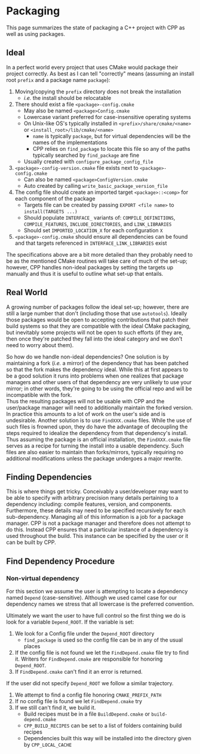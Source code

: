Packaging
=========

This page summarizes the state of packaging a C++ project with CPP as well as
using packages.

Ideal
-----

In a perfect world every project that uses CMake would package their project
correctly.  As best as I can tell "correctly" means (assuming an install root
 `prefix` and a package name `package`):

1. Moving/copying the `prefix` directory does not break the installation
   - *i.e.* the install should be relocatable
2. There should exist a file `<package>-config.cmake`
   - May also be named `<package>Config.cmake`
   - Lowercase variant preferred for case-insensitive operating systems
   - On Unix-like OS's typically installed in `<prefix>/share/cmake/<name>` or
     `<install_root>/lib/cmake/<name>`
     - `name` is typically `package`, but for virtual dependencies will be the 
       names of the implementations
     - CPP relies on `find_package` to locate this file so any of the paths
       typically searched by `find_package` are fine  
   - Usually created with `configure_package_config_file`
3. `<package>-config-version.cmake` file exists next to `<package>-config.cmake`
   - Can also be named `<package>ConfigVersion.cmake`
   - Auto created by calling `write_basic_package_version_file`
4. The config file should create an imported target `<package>::<comp>` for 
   each component of the package
   - Targets file can be created by passing `EXPORT <file name>` to 
     `install(TARGETS ...)`
   - Should populate `INTERFACE_` variants of: `COMPILE_DEFINITIONS`, 
     `COMPILE_FEATURES`, `INCLUDE_DIRECTORIES`, and `LINK_LIBRARIES`
   - Should set `IMPORTED_LOCATION_X` for each configuration `X`    
5. `<package>-config.cmake` should ensure all dependencies can be found and that
   targets referenced in `INTERFACE_LINK_LIBRARIES` exist

The specifications above are a bit more detailed than they probably need to be
as the mentioned CMake routines will take care of much of the set-up; however,
CPP handles non-ideal packages by setting the targets up manually and thus it
is useful to outline what set-up that entails. 

   
Real World
----------

A growing number of packages follow the ideal set-up; however, there are still a
large number that don't (including those that use `autotools`).  Ideally those
packages would be open to accepting contributions that patch their build systems
so that they are compatible with the ideal CMake packaging, but inevitably some
projects will not be open to such efforts (if they are, then once they're 
patched they fall into the ideal category and we don't need to worry about 
them).  

So how do we handle non-ideal dependencies?  One solution is by maintaining a
fork (*i.e.* a mirror) of the dependency that has been patched so that the fork 
makes the dependency ideal.  While this at first appears to be a good solution 
it runs into problems when one realizes that package managers and other users of
that dependency are very unlikely to use your mirror; in other words, they're
going to be using the official repo and will be incompatible with the fork.  
Thus the resulting packages will not be usable with CPP and the user/package
manager will need to additionally maintain the forked version.  In practice this 
amounts to a lot of work on the user's side and is undesirable.  Another 
solution is to use `FindXXX.cmake` files.  While the use of such files is 
frowned upon, they do have the advantage of decoupling the steps required to 
idealize the dependency from that dependency's install. Thus assuming the 
package is an official installation, the `FindXXX.cmake` file serves as a 
recipe for turning the install into a usable dependency.  Such files are also
easier to maintain than forks/mirrors, typically requiring no additional 
modifications unless the package undergoes a major rewrite.



Finding Dependencies
--------------------

This is where things get tricky.  Conceivably a user/developer may want to be 
able to specify with arbitrary precision many details pertaining to a dependency
including: compile features, version, and components.  Furthermore, these 
details may need to be specified recursively for each sub-dependency.  Managing
all of this information is a job for a package manager.  CPP is not a package
manager and therefore does not attempt to do this.  Instead CPP ensures that a 
particular instance of a dependency is used throughout the build.  This instance
can be specified by the user or it can be built by CPP.  

Find Dependency Procedure
-------------------------

### Non-virtual dependency

For this section we assume the user is attempting to locate a dependency named
`Depend` (case-sensitive).  Although we used camel case for our dependency names 
we stress that all lowercase is the preferred convention.

Ultimately we want the user to have full control so the first thing we do is
look for a variable `Depend_ROOT`.  If the variable is set:

1. We look for a Config file under the `Depend_ROOT` directory
   - `find_package` is used so the config file can be in any of the usual places
2. If the config file is not found we let the `FindDepend.cmake` file try to 
   find it.  Writers for `FindDepend.cmake` are responsible for honoring 
   `Depend_ROOT`.
3. If `FindDepend.cmake` can't find it an error is returned.

If the user did not specify `Depend_ROOT` we follow a similar trajectory.

1. We attempt to find a config file honoring `CMAKE_PREFIX_PATH`
2. If no config file is found we let `FindDepend.cmake` try
3. If we still can't find it, we build it.
   - Build recipes must be in a file `BuildDepend.cmake` or `build-depend.cmake`
   - `CPP_BUILD_RECIPES` can be set to a list of folders containing build
      recipes
   - Dependencies built this way will be installed into the directory given by
     `CPP_LOCAL_CACHE`
          
               
